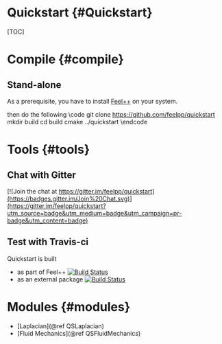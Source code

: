 Quickstart {#Quickstart}
==============================

[TOC]

# Compile {#compile}

## Stand-alone

As a prerequisite, you have to install
[Feel++](http://www.feelpp.org/docs/develop/BuildingP.html) on your system.

then do the following
\code
git clone https://github.com/feelpp/quickstart
mkdir build
cd build
cmake ../quickstart
\endcode


# Tools {#tools}

## Chat with Gitter

[![Join the chat at https://gitter.im/feelpp/quickstart](https://badges.gitter.im/Join%20Chat.svg)](https://gitter.im/feelpp/quickstart?utm_source=badge&utm_medium=badge&utm_campaign=pr-badge&utm_content=badge)

## Test with Travis-ci

Quickstart is built 
 - as part of Feel++ [![Build Status](https://travis-ci.org/feelpp/feelpp.svg?branch=develop)](https://travis-ci.org/feelpp/feelpp)
 - as an external package [![Build Status](https://travis-ci.org/feelpp/quickstart.svg)](https://travis-ci.org/feelpp/quickstart)
 

# Modules {#modules}

 - [Laplacian](@ref QSLaplacian)
 - [Fluid Mechanics](@ref QSFluidMechanics)

